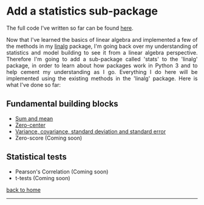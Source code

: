 # Add a statistics sub-package

The full code I've written so far can be found [here](./full_code.md).

<div style="text-align: justify">
<p>Now that I've learned the basics of linear algebra and implemented a few of
the methods in my <a href="https://matt-a-bennett.github.io/numpy_from_scratch/numpy_from_scratch.html">linalg</a>
package, I'm going back over my understanding of statistics and model building
to see it from a linear algebra perspective. Therefore I'm going to add a
sub-package called 'stats' to the 'linalg' package, in order to learn about how
packages work in Python 3 and to help cement my understanding as I go.
Everything I do here will be implemented using the existing methods in the
'linalg' package. Here is what I've done so far:</p>
</div>

## Fundamental building blocks
- [Sum and mean](./sum_and_mean.md)
- [Zero-center](./zero_center.md)
- [Variance, covariance, standard deviation and standard error](./var_covar_stddev_stderr.md)
- Zero-score (Coming soon)

## Statistical tests
- Pearson's Correlation (Coming soon)
- t-tests (Coming soon)

[back to home](../index.md)

---
<script src="https://utteranc.es/client.js"
        repo="Matt-A-Bennett/Matt-A-Bennett.github.io"
        issue-term="https://matt-a-bennett.github.io/stats_from_scratch/stats_from_scratch.html"
        theme="github-light"
        crossorigin="anonymous"
        async>
</script>

